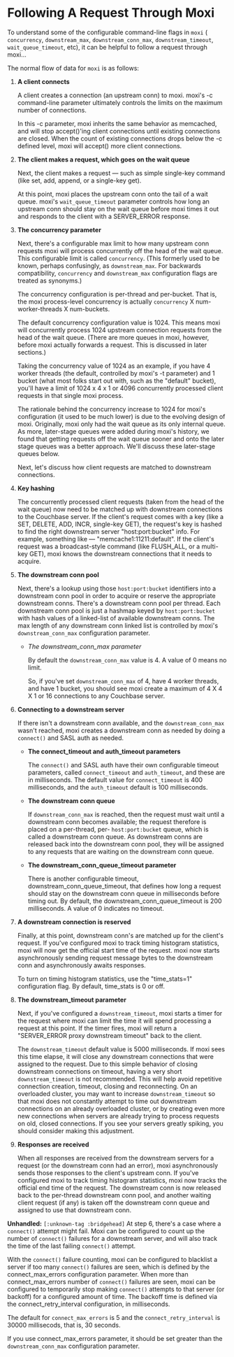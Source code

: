 # Following A Request Through Moxi

To understand some of the configurable command-line flags in `moxi` (
`concurrency`, `downstream_max`, `downstream_conn_max`, `downstream_timeout`,
`wait_queue_timeout`, etc), it can be helpful to follow a request through
moxi...

The normal flow of data for `moxi` is as follows:

 1. **A client connects**

    A client creates a connection (an upstream conn) to moxi. moxi's -c command-line
    parameter ultimately controls the limits on the maximum number of connections.

    In this -c parameter, moxi inherits the same behavior as memcached, and will
    stop accept()'ing client connections until existing connections are closed. When
    the count of existing connections drops below the -c defined level, moxi will
    accept() more client connections.

 1. **The client makes a request, which goes on the wait queue**

    Next, the client makes a request — such as simple single-key command (like set,
    add, append, or a single-key get).

    At this point, moxi places the upstream conn onto the tail of a wait queue.
    moxi's `wait_queue_timeout` parameter controls how long an upstream conn should
    stay on the wait queue before moxi times it out and responds to the client with
    a SERVER\_ERROR response.

 1. **The concurrency parameter**

    Next, there's a configurable max limit to how many upstream conn requests moxi
    will process concurrently off the head of the wait queue. This configurable
    limit is called `concurrency`. (This formerly used to be known, perhaps
    confusingly, as `downstream_max`. For backwards compatibility, `concurrency` and
    `downstream_max` configuration flags are treated as synonyms.)

    The concurrency configuration is per-thread and per-bucket. That is, the moxi
    process-level concurrency is actually `concurrency` X num-worker-threads X
    num-buckets.

    The default concurrency configuration value is 1024. This means moxi will
    concurrently process 1024 upstream connection requests from the head of the wait
    queue. (There are more queues in moxi, however, before moxi actually forwards a
    request. This is discussed in later sections.)

    Taking the concurrency value of 1024 as an example, if you have 4 worker threads
    (the default, controlled by moxi's -t parameter) and 1 bucket (what most folks
    start out with, such as the "default" bucket), you'll have a limit of 1024 x 4 x
    1 or 4096 concurrently processed client requests in that single moxi process.

    The rationale behind the concurrency increase to 1024 for moxi's configuration
    (it used to be much lower) is due to the evolving design of moxi. Originally,
    moxi only had the wait queue as its only internal queue. As more, later-stage
    queues were added during moxi's history, we found that getting requests off the
    wait queue sooner and onto the later stage queues was a better approach. We'll
    discuss these later-stage queues below.

    Next, let's discuss how client requests are matched to downstream connections.

 1. **Key hashing**

    The concurrently processed client requests (taken from the head of the wait
    queue) now need to be matched up with downstream connections to the Couchbase
    server. If the client's request comes with a key (like a SET, DELETE, ADD, INCR,
    single-key GET), the request's key is hashed to find the right downstream server
    "host:port:bucket" info. For example, something like —
    "memcache1:11211:default". If the client's request was a broadcast-style command
    (like FLUSH\_ALL, or a multi-key GET), moxi knows the downstream connections
    that it needs to acquire.

 1. **The downstream conn pool**

    Next, there's a lookup using those `host:port:bucket` identifiers into a
    downstream conn pool in order to acquire or reserve the appropriate downstream
    conns. There's a downstream conn pool per thread. Each downstream conn pool is
    just a hashmap keyed by `host:port:bucket` with hash values of a linked-list of
    available downstream conns. The max length of any downstream conn linked list is
    controlled by moxi's `downstream_conn_max` configuration parameter.

     * *The downstream\_conn\_max parameter*

       By default the `downstream_conn_max` value is 4. A value of 0 means no limit.

       So, if you've set `downstream_conn_max` of 4, have 4 worker threads, and have 1
       bucket, you should see moxi create a maximum of 4 X 4 X 1 or 16 connections to
       any Couchbase server.

 1. **Connecting to a downstream server**

    If there isn't a downstream conn available, and the `downstream_conn_max` wasn't
    reached, moxi creates a downstream conn as needed by doing a `connect()` and
    SASL auth as needed.

     * **The connect\_timeout and auth\_timeout parameters**

       The `connect()` and SASL auth have their own configurable timeout parameters,
       called `connect_timeout` and `auth_timeout`, and these are in milliseconds. The
       default value for `connect_timeout` is 400 milliseconds, and the `auth_timeout`
       default is 100 milliseconds.

     * **The downstream conn queue**

       If `downstream_conn_max` is reached, then the request must wait until a
       downstream conn becomes available; the request therefore is placed on a
       per-thread, per- `host:port:bucket` queue, which is called a downstream conn
       queue. As downstream conns are released back into the downstream conn pool, they
       will be assigned to any requests that are waiting on the downstream conn queue.

     * **The downstream\_conn\_queue\_timeout parameter**

       There is another configurable timeout, downstream\_conn\_queue\_timeout, that
       defines how long a request should stay on the downstream conn queue in
       milliseconds before timing out. By default, the downstream\_conn\_queue\_timeout
       is 200 milliseconds. A value of 0 indicates no timeout.

 1. **A downstream connection is reserved**

    Finally, at this point, downstream conn's are matched up for the client's
    request. If you've configured moxi to track timing histogram statistics, moxi
    will now get the official start time of the request. moxi now starts
    asynchronously sending request message bytes to the downstream conn and
    asynchronously awaits responses.

    To turn on timing histogram statistics, use the "time\_stats=1" configuration
    flag. By default, time\_stats is 0 or off.

 1. **The downstream\_timeout parameter**

    Next, if you've configured a `downstream_timeout`, moxi starts a timer for the
    request where moxi can limit the time it will spend processing a request at this
    point. If the timer fires, moxi will return a "SERVER\_ERROR proxy downstream
    timeout" back to the client.

    The `downstream_timeout` default value is 5000 milliseconds. If moxi sees this
    time elapse, it will close any downstream connections that were assigned to the
    request. Due to this simple behavior of closing downstream connections on
    timeout, having a very short `downstream_timeout` is not recommended. This will
    help avoid repetitive connection creation, timeout, closing and reconnecting. On
    an overloaded cluster, you may want to increase `downstream_timeout` so that
    moxi does not constantly attempt to time out downstream connections on an
    already overloaded cluster, or by creating even more new connections when
    servers are already trying to process requests on old, closed connections. If
    you see your servers greatly spiking, you should consider making this
    adjustment.

 1. **Responses are received**

    When all responses are received from the downstream servers for a request (or
    the downstream conn had an error), moxi asynchronously sends those responses to
    the client's upstream conn. If you've configured moxi to track timing histogram
    statistics, moxi now tracks the official end time of the request. The downstream
    conn is now released back to the per-thread downstream conn pool, and another
    waiting client request (if any) is taken off the downstream conn queue and
    assigned to use that downstream conn.

**Unhandled:** `[:unknown-tag :bridgehead]` At step 6, there's a case where a
`connect()` attempt might fail. Moxi can be configured to count up the number of
`connect()` failures for a downstream server, and will also track the time of
the last failing `connect()` attempt.

With the `connect()` failure counting, moxi can be configured to blacklist a
server if too many `connect()` failures are seen, which is defined by the
connect\_max\_errors configuration parameter. When more than
connect\_max\_errors number of `connect()` failures are seen, moxi can be
configured to temporarily stop making `connect()` attempts to that server (or
backoff) for a configured amount of time. The backoff time is defined via the
connect\_retry\_interval configuration, in milliseconds.

The default for `connect_max_errors` is 5 and the `connect_retry_interval` is
30000 millisecods, that is, 30 seconds.

If you use connect\_max\_errors parameter, it should be set greater than the
`downstream_conn_max` configuration parameter.

<a id="moxi-standalone"></a>

